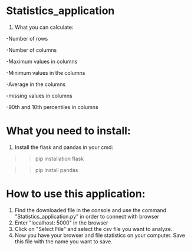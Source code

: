 # Statistics_application

1. What you can calculate:

-Number of rows

-Number of columns

-Maximum values in columns

-Minimum values in the columns

-Average in the columns

-missing values in columns

-90th and 10th percentiles in columns

# What you need to install:
1. Install the flask and pandas in your cmd:

>> pip installation flask

>> pip install pandas

# How to use this application:
1. Find the downloaded file in the console and use the command "Statistics_application.py" in order to connect with browser
2. Enter "localhost: 5000" in the browser
3. Click on "Select File" and select the csv file you want to analyze.
4. Now you have your browser and file statistics on your computer. Save this file with the name you want to save.
